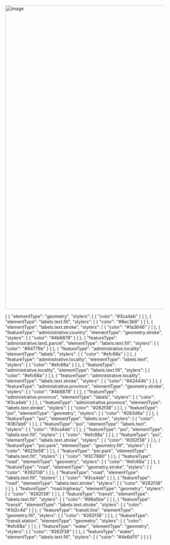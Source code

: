 <img width="960" alt="image" src="https://github.com/jredman14/gis-portfolio/assets/156849712/5256e49e-ebdc-4a28-8c81-6a95afef29e5">

[
  {
    "elementType": "geometry",
    "stylers": [
      {
        "color": "#3ca4eb"
      }
    ]
  },
  {
    "elementType": "labels.text.fill",
    "stylers": [
      {
        "color": "#8ec3b9"
      }
    ]
  },
  {
    "elementType": "labels.text.stroke",
    "stylers": [
      {
        "color": "#1a3646"
      }
    ]
  },
  {
    "featureType": "administrative.country",
    "elementType": "geometry.stroke",
    "stylers": [
      {
        "color": "#4b6878"
      }
    ]
  },
  {
    "featureType": "administrative.land_parcel",
    "elementType": "labels.text.fill",
    "stylers": [
      {
        "color": "#64779e"
      }
    ]
  },
  {
    "featureType": "administrative.locality",
    "elementType": "labels",
    "stylers": [
      {
        "color": "#efc68a"
      }
    ]
  },
  {
    "featureType": "administrative.locality",
    "elementType": "labels.text",
    "stylers": [
      {
        "color": "#efc68a"
      }
    ]
  },
  {
    "featureType": "administrative.locality",
    "elementType": "labels.text.fill",
    "stylers": [
      {
        "color": "#efc68a"
      }
    ]
  },
  {
    "featureType": "administrative.locality",
    "elementType": "labels.text.stroke",
    "stylers": [
      {
        "color": "#42444b"
      }
    ]
  },
  {
    "featureType": "administrative.province",
    "elementType": "geometry.stroke",
    "stylers": [
      {
        "color": "#4b6878"
      }
    ]
  },
  {
    "featureType": "administrative.province",
    "elementType": "labels",
    "stylers": [
      {
        "color": "#3ca4eb"
      }
    ]
  },
  {
    "featureType": "administrative.province",
    "elementType": "labels.text.stroke",
    "stylers": [
      {
        "color": "#262f38"
      }
    ]
  },
  {
    "featureType": "poi",
    "elementType": "geometry",
    "stylers": [
      {
        "color": "#283d6a"
      }
    ]
  },
  {
    "featureType": "poi",
    "elementType": "labels.icon",
    "stylers": [
      {
        "color": "#367ab6"
      }
    ]
  },
  {
    "featureType": "poi",
    "elementType": "labels.text",
    "stylers": [
      {
        "color": "#3ca4eb"
      }
    ]
  },
  {
    "featureType": "poi",
    "elementType": "labels.text.fill",
    "stylers": [
      {
        "color": "#efc68a"
      }
    ]
  },
  {
    "featureType": "poi",
    "elementType": "labels.text.stroke",
    "stylers": [
      {
        "color": "#262f38"
      }
    ]
  },
  {
    "featureType": "poi.park",
    "elementType": "geometry.fill",
    "stylers": [
      {
        "color": "#023e58"
      }
    ]
  },
  {
    "featureType": "poi.park",
    "elementType": "labels.text.fill",
    "stylers": [
      {
        "color": "#3C7680"
      }
    ]
  },
  {
    "featureType": "road",
    "elementType": "geometry",
    "stylers": [
      {
        "color": "#efc68a"
      }
    ]
  },
  {
    "featureType": "road",
    "elementType": "geometry.stroke",
    "stylers": [
      {
        "color": "#262f38"
      }
    ]
  },
  {
    "featureType": "road",
    "elementType": "labels.text.fill",
    "stylers": [
      {
        "color": "#3ca4eb"
      }
    ]
  },
  {
    "featureType": "road",
    "elementType": "labels.text.stroke",
    "stylers": [
      {
        "color": "#262f38"
      }
    ]
  },
  {
    "featureType": "road.highway",
    "elementType": "geometry",
    "stylers": [
      {
        "color": "#262f38"
      }
    ]
  },
  {
    "featureType": "transit",
    "elementType": "labels.text.fill",
    "stylers": [
      {
        "color": "#98a5be"
      }
    ]
  },
  {
    "featureType": "transit",
    "elementType": "labels.text.stroke",
    "stylers": [
      {
        "color": "#1d2c4d"
      }
    ]
  },
  {
    "featureType": "transit.line",
    "elementType": "geometry.fill",
    "stylers": [
      {
        "color": "#262f38"
      }
    ]
  },
  {
    "featureType": "transit.station",
    "elementType": "geometry",
    "stylers": [
      {
        "color": "#efc68a"
      }
    ]
  },
  {
    "featureType": "water",
    "elementType": "geometry",
    "stylers": [
      {
        "color": "#262f38"
      }
    ]
  },
  {
    "featureType": "water",
    "elementType": "labels.text.fill",
    "stylers": [
      {
        "color": "#4e6d70"
      }
    ]
  }
]
